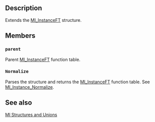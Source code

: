 ## Description

Extends the [MI_InstanceFT](https://learn.microsoft.com/windows/desktop/api/mi/ns-mi-mi_instanceft)
structure.

## Members

### `parent`

Parent [MI_InstanceFT](https://learn.microsoft.com/windows/desktop/api/mi/ns-mi-mi_instanceft) function table.

### `Normalize`

Parses the structure and returns the
[MI_InstanceFT](https://learn.microsoft.com/windows/desktop/api/mi/ns-mi-mi_instanceft) function table. See
[MI_Instance_Normalize](https://learn.microsoft.com/previous-versions/windows/desktop/api/mi/nf-mi-mi_instance_normalize).

## See also

[MI Structures and Unions](https://learn.microsoft.com/previous-versions/windows/desktop/wmi_v2/mi-structures-and-unions)